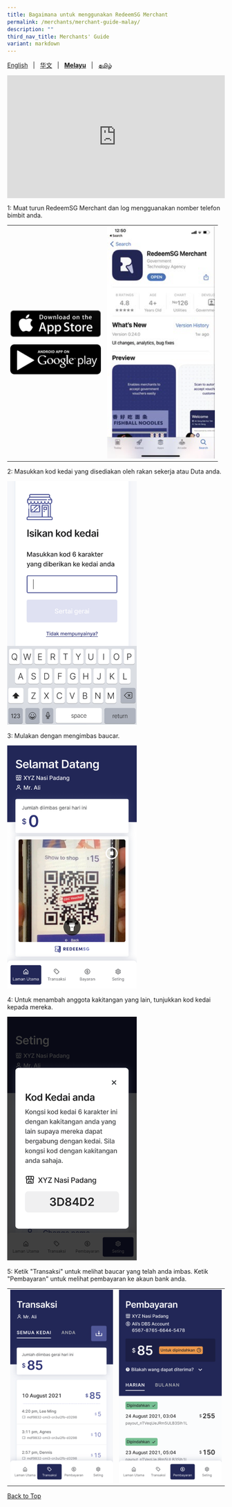 ```yaml
---
title: Bagaimana untuk menggunakan RedeemSG Merchant
permalink: /merchants/merchant-guide-malay/
description: ""
third_nav_title: Merchants' Guide
variant: markdown
---
```

<span id="cdcv_page_top"></span>
[English](merchants/merchant-guide-english) &nbsp;&nbsp;|&nbsp;&nbsp; [华文](merchants/merchant-guide-chinese)  &nbsp;&nbsp;|&nbsp;&nbsp; **[Melayu](merchants/merchant-guide-malay)** &nbsp;&nbsp;|&nbsp;&nbsp; [தமிழ்](merchants/merchant-guide-tamil)

<style>
a.bp-button {
	height: 6em !important;
	white-space:pre-line !important;
}
	
		
 .youtubecontainer {
    position: relative;
    width: 100%;
    height: 0;
    padding-bottom: 56.25%;
}
.youtubevideo {
    position: absolute;
    top: 0;
    left: 0;
    width: 100%;
    height: 100%;
}
</style>

<div class="youtubecontainer">
<iframe class="youtubevideo" src="https://www.youtube.com/embed/NQXFUGTRAVU?si=Vb8nWWUQF1Kro7-E" title="YouTube video player" frameborder="0" allow="accelerometer; autoplay; clipboard-write; encrypted-media; gyroscope; picture-in-picture" allowfullscreen=""></iframe>
	</div>

<p>1: Muat turun RedeemSG Merchant dan log mengguanakan nomber telefon bimbit anda. </p>

<table border="0" cellspacing="0" cellpadding="0">
<tbody>
<tr>
<td><p><a href="https://apps.apple.com/sg/app/redeemsg/id1512326240" target="blank"> <img src="/images/merchants/merchants-infographics/download-app-store.png" alt="Download RedeemSG Merchant Mobile App from App Store" style="width:210px !important;"></a></p>

<p><a href="https://play.google.com/store/apps/details?id=sg.gov.redeem" target="blank"> <img src="/images/merchants/merchants-infographics/download-google-play.png" alt="Download RedeemSG Merchant Mobile App from Google Play" style="width:210px !important;"></a></p>
	
</td>

<td><img src="/images/merchants/merchants-infographics/english/download_app.png" style="width:250px !important;" alt="Download RedeemSG Merchant App"> </td>
</tr>

</tbody>
</table>


<p>2: Masukkan kod kedai yang disediakan oleh rakan sekerja atau Duta anda.</p>

<p><img src="/images/merchants/merchants-infographics/malay/10%20Shop%20code%20.png" style="width:300px !important;" alt="Enter shop code screen"> </p>

<p>3: Mulakan dengan mengimbas baucar. </p>
<p><img src="/images/merchants/merchants-infographics/malay/2%20Home%20scan%20with%20pic%20no%20logo.png" style="width:300px !important;" alt="Scan voucher screen"> </p>

<p>4: Untuk menambah anggota kakitangan yang lain, tunjukkan kod kedai kepada mereka.</p>
 
<p><img src="/images/merchants/merchants-infographics/malay/2%20Show%20shop%20code.png" style="width:300px !important;" alt="Shop code screen"> </p>

<p>5: Ketik "Transaksi" untuk melihat baucar yang telah anda imbas. Ketik "Pembayaran" untuk melihat pembayaran ke akaun bank anda.</p>

<table border="0" cellspacing="0" cellpadding="0">
<tbody>
<tr>
<td><img src="/images/merchants/merchants-infographics/malay/1%20Transactions%20entire%20shop.png" style="width:250px !important;" alt="Transactions screen"> </td>
<td><img src="/images/merchants/merchants-infographics/malay/1%20Payouts%20daily.png" style="width:250px !important;" alt="Payouts screen"> </td>
</tr>
</tbody>
</table>

<a href="#cdcv_page_top">Back to Top</a>